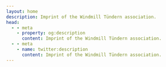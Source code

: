 ```yaml
---
layout: home
description: Imprint of the Windmill Tündern association.
head:
  - - meta
    - property: og:description
      content: Imprint of the Windmill Tündern association.
  - - meta
    - name: twitter:description
      content: Imprint of the Windmill Tündern association.
---
```



<script setup>
import Imprint from '../pages/Imprint.vue'
</script>

<Imprint />
